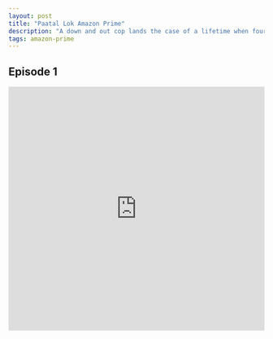 ```yaml
---
layout: post
title: "Paatal Lok Amazon Prime"
description: "A down and out cop lands the case of a lifetime when four suspects are nabbed in the assassination attempt of a journalist. The pursuit of it leads him to 'Paatal Lok', and to shocking discoveries in the past of the four suspects."
tags: amazon-prime 
---
```


## Episode 1

<div class="responsive-container">
<iframe src="https://drive.google.com/file/d/1DVgsSXdNDU5auK8s8LNQTv-gTXs6jZCc/preview" frameborder="0" marginwidth="0" marginheight="0" scrolling="NO" width="100%" height="480" allowfullscreen></iframe>
<div style="width: 80px; height: 80px; position: absolute; opacity: 0; right: 0px; top: 0px;"> </div></div>
